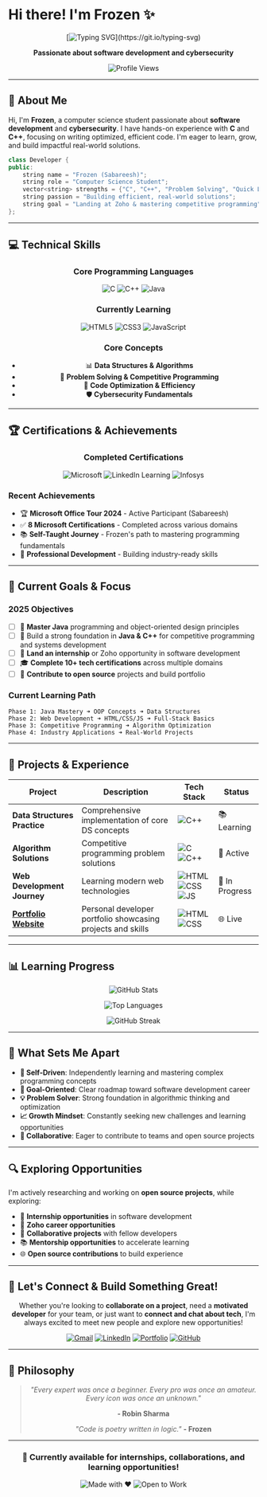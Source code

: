 # Hi there! I'm **Frozen** ✨

<div align="center">
  
  [![Typing SVG](https://readme-typing-svg.demolab.com?font=Fira+Code&size=22&duration=3000&pause=1000&color=00D4FF&center=true&vCenter=true&width=600&lines=Self-Taught+Developer;Computer+Science+Student;Problem+Solver;Always+Learning!)](https://git.io/typing-svg)
  
  **Passionate about software development and cybersecurity**
  
  ![Profile Views](https://komarev.com/ghpvc/?username=Frozen-47&label=Profile%20views&color=0e75b6&style=flat)
  
</div>

---

## 🎯 About Me

Hi, I'm **Frozen**, a computer science student passionate about **software development** and **cybersecurity**. I have hands-on experience with **C** and **C++**, focusing on writing optimized, efficient code. I'm eager to learn, grow, and build impactful real-world solutions.

```cpp
class Developer {
public:
    string name = "Frozen (Sabareesh)";
    string role = "Computer Science Student";
    vector<string> strengths = {"C", "C++", "Problem Solving", "Quick Learner"};
    string passion = "Building efficient, real-world solutions";
    string goal = "Landing at Zoho & mastering competitive programming";
};
```

---

## 💻 Technical Skills

<div align="center">

### **Core Programming Languages**
![C](https://img.shields.io/badge/C-00599C?style=for-the-badge&logo=c&logoColor=white)
![C++](https://img.shields.io/badge/C++-00599C?style=for-the-badge&logo=c%2B%2B&logoColor=white)
![Java](https://img.shields.io/badge/Java-ED8B00?style=for-the-badge&logo=java&logoColor=white)

### **Currently Learning**
![HTML5](https://img.shields.io/badge/HTML5-E34F26?style=for-the-badge&logo=html5&logoColor=white)
![CSS3](https://img.shields.io/badge/CSS3-1572B6?style=for-the-badge&logo=css3&logoColor=white)
![JavaScript](https://img.shields.io/badge/JavaScript-F7DF1E?style=for-the-badge&logo=javascript&logoColor=black)

### **Core Concepts**
- 📊 **Data Structures & Algorithms**
- 🧩 **Problem Solving & Competitive Programming**
- 🔧 **Code Optimization & Efficiency**
- 🛡️ **Cybersecurity Fundamentals**

</div>

---

## 🏆 Certifications & Achievements

<div align="center">

### **Completed Certifications**
![Microsoft](https://img.shields.io/badge/Microsoft-0078D4?style=for-the-badge&logo=microsoft&logoColor=white)
![LinkedIn Learning](https://img.shields.io/badge/LinkedIn_Learning-0077B5?style=for-the-badge&logo=linkedin&logoColor=white)
![Infosys](https://img.shields.io/badge/Infosys-0073E6?style=for-the-badge&logo=infosys&logoColor=white)

</div>

### **Recent Achievements**
- 🏆 **Microsoft Office Tour 2024** - Active Participant (Sabareesh)
- ✅ **8 Microsoft Certifications** - Completed across various domains
- 📚 **Self-Taught Journey** - Frozen's path to mastering programming fundamentals
- 💼 **Professional Development** - Building industry-ready skills

---

## 🎯 Current Goals & Focus

### **2025 Objectives**
- [ ] 📌 **Master Java** programming and object-oriented design principles
- [ ] 🎯 Build a strong foundation in **Java & C++** for competitive programming and systems development  
- [ ] 🚀 **Land an internship** or Zoho opportunity in software development
- [ ] 🎓 **Complete 10+ tech certifications** across multiple domains
- [ ] 🔧 **Contribute to open source** projects and build portfolio

### **Current Learning Path**
```
Phase 1: Java Mastery ➜ OOP Concepts ➜ Data Structures
Phase 2: Web Development ➜ HTML/CSS/JS ➜ Full-Stack Basics  
Phase 3: Competitive Programming ➜ Algorithm Optimization
Phase 4: Industry Applications ➜ Real-World Projects
```

---

## 💼 Projects & Experience

| Project | Description | Tech Stack | Status |
|---------|-------------|------------|---------|
| **Data Structures Practice** | Comprehensive implementation of core DS concepts | ![C++](https://img.shields.io/badge/C++-00599C?style=flat-square&logo=c%2B%2B) | 📚 Learning |
| **Algorithm Solutions** | Competitive programming problem solutions | ![C](https://img.shields.io/badge/C-00599C?style=flat-square&logo=c) ![C++](https://img.shields.io/badge/C++-00599C?style=flat-square&logo=c%2B%2B) | 🚧 Active |
| **Web Development Journey** | Learning modern web technologies | ![HTML](https://img.shields.io/badge/HTML-E34F26?style=flat-square&logo=html5) ![CSS](https://img.shields.io/badge/CSS-1572B6?style=flat-square&logo=css3) ![JS](https://img.shields.io/badge/JS-F7DF1E?style=flat-square&logo=javascript) | 📖 In Progress |
| **[Portfolio Website](https://frozen-47.github.io/Portfolio/)** | Personal developer portfolio showcasing projects and skills | ![HTML](https://img.shields.io/badge/HTML-E34F26?style=flat-square&logo=html5) ![CSS](https://img.shields.io/badge/CSS-1572B6?style=flat-square&logo=css3) | 🌐 Live |

---

## 📊 Learning Progress

<div align="center">
  
  ![GitHub Stats](https://github-readme-stats.vercel.app/api?username=Frozen-47&show_icons=true&theme=radical&hide_border=true&include_all_commits=true)
  
  ![Top Languages](https://github-readme-stats.vercel.app/api/top-langs/?username=Frozen-47&layout=compact&theme=radical&hide_border=true)
  
  ![GitHub Streak](https://github-readme-streak-stats.herokuapp.com/?user=Frozen-47&theme=radical&hide_border=true)
  
</div>

---

## 🌟 What Sets Me Apart

- **🚀 Self-Driven**: Independently learning and mastering complex programming concepts
- **🎯 Goal-Oriented**: Clear roadmap toward software development career
- **💡 Problem Solver**: Strong foundation in algorithmic thinking and optimization
- **📈 Growth Mindset**: Constantly seeking new challenges and learning opportunities
- **🤝 Collaborative**: Eager to contribute to teams and open source projects

---

## 🔍 Exploring Opportunities

I'm actively researching and working on **open source projects**, while exploring:

- 💼 **Internship opportunities** in software development
- 🏢 **Zoho career opportunities** 
- 🤝 **Collaborative projects** with fellow developers
- 📚 **Mentorship opportunities** to accelerate learning
- 🌐 **Open source contributions** to build experience

---

## 🤝 Let's Connect & Build Something Great!

<div align="center">

Whether you're looking to **collaborate on a project**, need a **motivated developer** for your team, or just want to **connect and chat about tech**, I'm always excited to meet new people and explore new opportunities!

[![Gmail](https://img.shields.io/badge/Gmail-D14836?style=for-the-badge&logo=gmail&logoColor=white)](mailto:sabareeshgm47@gmail.com)
[![LinkedIn](https://img.shields.io/badge/LinkedIn-0077B5?style=for-the-badge&logo=linkedin&logoColor=white)](https://linkedin.com/in/sabareesh-gm)
[![Portfolio](https://img.shields.io/badge/Portfolio-Visit_Live_Site-FF6B6B?style=for-the-badge&logo=web)](https://frozen-47.github.io/Portfolio/)
[![GitHub](https://img.shields.io/badge/GitHub-100000?style=for-the-badge&logo=github&logoColor=white)](https://github.com/Frozen-47)

</div>

---

## 💭 Philosophy

<div align="center">
  
> *"Every expert was once a beginner. Every pro was once an amateur. Every icon was once an unknown."*
>
> **- Robin Sharma**
>
> *"Code is poetry written in logic."* **- Frozen**

</div>

---

<div align="center">
  
  ### 🌱 Currently available for internships, collaborations, and learning opportunities!
  
  ![Made with ❤️](https://img.shields.io/badge/Made%20with-❤️%20and%20Code-red.svg)
  ![Open to Work](https://img.shields.io/badge/Open%20to-Work-green.svg)
  
</div>
